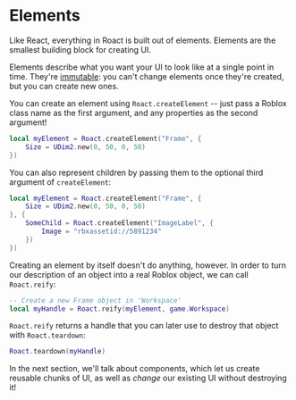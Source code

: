 # Elements
Like React, everything in Roact is built out of elements. Elements are the smallest building block for creating UI.

Elements describe what you want your UI to look like at a single point in time. They're [immutable](https://en.wikipedia.org/wiki/Immutable_object): you can't change elements once they're created, but you can create new ones.

You can create an element using `Roact.createElement` -- just pass a Roblox class name as the first argument, and any properties as the second argument!

```lua
local myElement = Roact.createElement("Frame", {
	Size = UDim2.new(0, 50, 0, 50)
})
```

You can also represent children by passing them to the optional third argument of `createElement`:

```lua
local myElement = Roact.createElement("Frame", {
	Size = UDim2.new(0, 50, 0, 50)
}, {
	SomeChild = Roact.createElement("ImageLabel", {
		Image = "rbxassetid://5891234"
	})
})
```

Creating an element by itself doesn't do anything, however. In order to turn our description of an object into a real Roblox object, we can call `Roact.reify`:

```lua
-- Create a new Frame object in 'Workspace'
local myHandle = Roact.reify(myElement, game.Workspace)
```

`Roact.reify` returns a handle that you can later use to destroy that object with `Roact.teardown`:

```lua
Roact.teardown(myHandle)
```

In the next section, we'll talk about components, which let us create reusable chunks of UI, as well as *change* our existing UI without destroying it!